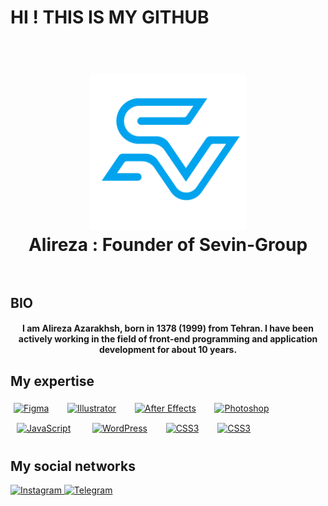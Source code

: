 <h1> HI ! THIS IS MY GITHUB </h1>

<h1 align="center">
  <br>
  <img src="https://github.com/alirezaazarakhsh/alireza/blob/main/sevinlogo2.webp" alt="sevinhost"width="250px">
  <br>
   Alireza : Founder of Sevin-Group
  <br>
  <br>
</h1>

## BIO

<h4 align="center">
I am Alireza Azarakhsh, born in 1378 (1999) from Tehran. I have been actively working in the field of front-end programming and application development for about 10 years.</h4>

## My expertise

<div style="border-radius:8px">
<a href="https://www.figma.com/" target="_blank"><img style="margin: 5px" src="https://profilinator.rishav.dev/skills-assets/figma-icon.svg" alt="Figma" height="50" /></a>  &nbsp; &nbsp;
<a href="https://www.adobe.com/in/products/illustrator.html" target="_blank"><img style="margin: 5px" src="https://profilinator.rishav.dev/skills-assets/adobe_illustrator-icon.svg" alt="Illustrator" height="50" /></a>   &nbsp; &nbsp;
<a href="https://www.adobe.com/in/products/aftereffects.html" target="_blank"><img style="margin: 5px" src="https://profilinator.rishav.dev/skills-assets/aftereffects.png" alt="After Effects" height="50" /></a>   &nbsp; &nbsp; 
<a href="https://www.adobe.com/in/products/photoshop.html" target="_blank"><img style="margin: 5px" src="https://profilinator.rishav.dev/skills-assets/photoshop-plain.svg" alt="Photoshop" height="50" /></a>   &nbsp; &nbsp;
<a href="https://www.javascript.com/" target="_blank"><img style="margin: 10px" src="https://profilinator.rishav.dev/skills-assets/javascript-original.svg" alt="JavaScript" height="50" /></a>   &nbsp; &nbsp;
<a href="https://wordpress.com/" target="_blank"><img style="margin: 5px" src="https://profilinator.rishav.dev/skills-assets/wordpress.png" alt="WordPress" height="50" /></a>  &nbsp; &nbsp;
<a href="#" target="_blank"><img style="margin: 5px" src="https://profilinator.rishav.dev/skills-assets/typescript-original.svg" alt="CSS3" height="50" /></a>   &nbsp; &nbsp;
<a href="#" target="_blank"><img style="margin: 5px " src="https://cdn-images.himalayas.app/9w3a704t88nxt617os94xdamvz15" alt="CSS3" height="50" /></a>   &nbsp; &nbsp;
</div>
  

</p>

## My social networks
<a href="https://instagram.com/alirezaazarakhsh">
    <img alt="Instagram" src="https://img.shields.io/badge/Instagram-%23E4405F.svg?style=for-the-badge&logo=Instagram&logoColor=white" />
</a>

<a href="https://t.me/sashazz2">
    <img alt="Telegram" src="https://img.shields.io/badge/Telegram-2CA5E0?style=for-the-badge&logo=telegram&logoColor=white" />
</a>
